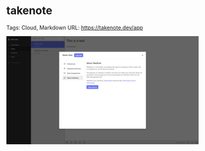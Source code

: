# takenote

Tags: Cloud, Markdown
URL: https://takenote.dev/app

![takenote%20ddf47fe94823446faf6ba754d3047b7b/Untitled.png](takenote%20ddf47fe94823446faf6ba754d3047b7b/Untitled.png)
